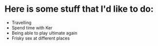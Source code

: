 # Here is some stuff that I'd like to do:
- Travelling
- Spend time with Ker
- Being able to play ultimate again
- Frisky sex at different places
